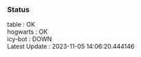### Status


table : OK  
hogwarts : OK  
icy-bot : DOWN  
Latest Update : 2023-11-05 14:06:20.444146
